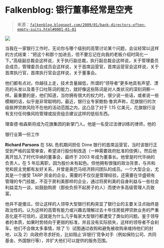 <!--yml

类别：未分类

日期：2024 年 05 月 12 日 22 时 35 分 19 秒

-->

# Falkenblog: 银行董事经常是空壳

> 来源：[`falkenblog.blogspot.com/2009/01/bank-directors-often-empty-suits.html#0001-01-01`](http://falkenblog.blogspot.com/2009/01/bank-directors-often-empty-suits.html#0001-01-01)

![](https://blogger.googleusercontent.com/img/b/R29vZ2xl/AVvXsEh2RyQqqDmmRedk0R460VPN2nJDbjU7JIprr7gPWNKyAwnYP8MStrajs4mfIjKbGCQdLgXb7RKOiX03cuPkBNaQwEGxi7rQd0KSB8RzPA_ZiDpg69vtPtgaHn-7gmkhY_n8KWRqkg/s1600-h/parson.gif)

当我在一家银行工作时，无论你与哪个级别的高管讨论某个问题，会议经常以这样的方式结束：“把这个和那个加进去，但不要忘记在向我的老板介绍时简化一下。”高级副总裁会这样说，关于执行副总裁，执行副总裁会这样说，关于管理委员会成员，管理委员会成员会这样说，关于首席运营官，首席运营官会这样说，关于首席执行官，首席执行官会这样说，关于董事会。

他们都有点对。你越往上走，技术含量越低，所谓的“领导者”更多地具有声望、漂亮的头发以及善于口吐陈词的能力，就好像这些陈词是对人类状况的深刻洞察一样。最重要的是，他们知道，当你拥有很大的权力时，很少说一些话，或者说一些模糊的话，似乎是非常聪明的。最近，银行业专家鲍勃·鲁宾声称，花旗银行的次级抵押贷款风险不在他的活动范围之内，这凸显了对于 1.15 亿美元，花旗银行没有支付任何像风险管理或投资组合建议这样的低俗东西。

理查德·帕森斯将成为花旗集团的新掌门人。他是一名受过法律训练的律师，他的

银行业第一份工作

**Richard Parsons** 在 S&L 危机期间担任 Dime 银行的首席运营官，当时该银行正受到严格的监管审查，希望进行股份制改造（一种需要政府批准的伎俩）。然后他离开加入了时代华纳的董事会，最终于 2003 年成为董事长。他曾是时代华纳的负责人，在 5 年后离职，因为股价未有起色。但他拥有很强的政治背景，与共和党和民主党都有友好关系，并曾是奥巴马经济顾问团队的成员。一个大型企业，尤其是一个接受 TARP 资金的企业，需要的不仅仅是管理经验，还需要在华盛顿有管理的专门技能，不亚于房利美那样的企业，通过将房利美的自身利益与一些社会利益混为一谈，如鼓励购房（那些负担不起房子的人）而使许多高级管理人员致富。

他并不是傻瓜，但让这样的人领导大型银行机构突显了银行业的主要关注点始终是政治性的。认为这样的高管有能力或兴趣去理解过去十年住房抵押贷款业务的严重恶化是不可信的，这就是为什么几乎每家大型银行都遭受了类似的问题。鉴于领导者的本质，如果时势倾向于更弱的标准，并且没有实际损失，这样的领导者不会刹车。他们不会做太多事情，除了 1）试图通过收购和避免被收购来维持他们的封地，以及 2）向政府寻求好处，比如阻止‘非银行’竞争对手（例如保险公司、共同基金、外国银行等），并扩大他们可以提供的服务范围。
